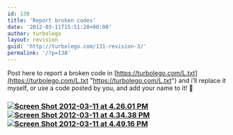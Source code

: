 ```yaml
---
id: 138
title: 'Report broken codes'
date: '2012-03-11T15:51:20+00:00'
author: turbolego
layout: revision
guid: 'http://turbolego.com/131-revision-3/'
permalink: '/?p=138'
---
```


Post here to report a broken code in [https://turbolego.com/L.txt](https://turbolego.com/L.txt "https://turbolego.com/L.txt") and i’ll replace it myself, or use a code posted by you, and add your name to it! 🙂

### [![](https://turbolego.com/wp-content/uploads/2012/03/Screen-Shot-2012-03-11-at-4.26.01-PM.png "Screen Shot 2012-03-11 at 4.26.01 PM")](https://turbolego.com/wp-content/uploads/2012/03/Screen-Shot-2012-03-11-at-4.26.01-PM.png)[![](https://turbolego.com/wp-content/uploads/2012/03/Screen-Shot-2012-03-11-at-4.34.38-PM.png "Screen Shot 2012-03-11 at 4.34.38 PM")](https://turbolego.com/wp-content/uploads/2012/03/Screen-Shot-2012-03-11-at-4.34.38-PM.png)[![](https://turbolego.com/wp-content/uploads/2012/03/Screen-Shot-2012-03-11-at-4.49.16-PM.png "Screen Shot 2012-03-11 at 4.49.16 PM")](https://turbolego.com/wp-content/uploads/2012/03/Screen-Shot-2012-03-11-at-4.49.16-PM.png)